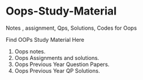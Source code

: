# Oops-Study-Material
Notes , assignment, Qps, Solutions, Codes for Oops

Find OOPs Study Material Here
1. Oops notes.
2. Oops Assignments and solutions.
3. Oops Previous Year Question Papers.
4. Oops Previous Year QP Solutions.

